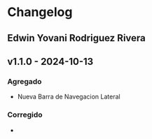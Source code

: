# Changelog

## Edwin Yovani Rodriguez Rivera
## v1.1.0 - 2024-10-13
### Agregado
- Nueva Barra de Navegacion Lateral

### Corregido
- 
